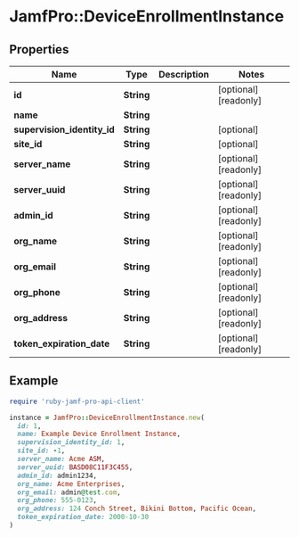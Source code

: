 # JamfPro::DeviceEnrollmentInstance

## Properties

| Name | Type | Description | Notes |
| ---- | ---- | ----------- | ----- |
| **id** | **String** |  | [optional][readonly] |
| **name** | **String** |  |  |
| **supervision_identity_id** | **String** |  | [optional] |
| **site_id** | **String** |  | [optional] |
| **server_name** | **String** |  | [optional][readonly] |
| **server_uuid** | **String** |  | [optional][readonly] |
| **admin_id** | **String** |  | [optional][readonly] |
| **org_name** | **String** |  | [optional][readonly] |
| **org_email** | **String** |  | [optional][readonly] |
| **org_phone** | **String** |  | [optional][readonly] |
| **org_address** | **String** |  | [optional][readonly] |
| **token_expiration_date** | **String** |  | [optional][readonly] |

## Example

```ruby
require 'ruby-jamf-pro-api-client'

instance = JamfPro::DeviceEnrollmentInstance.new(
  id: 1,
  name: Example Device Enrollment Instance,
  supervision_identity_id: 1,
  site_id: -1,
  server_name: Acme ASM,
  server_uuid: BASD08C11F3C455,
  admin_id: admin1234,
  org_name: Acme Enterprises,
  org_email: admin@test.com,
  org_phone: 555-0123,
  org_address: 124 Conch Street, Bikini Bottom, Pacific Ocean,
  token_expiration_date: 2000-10-30
)
```

